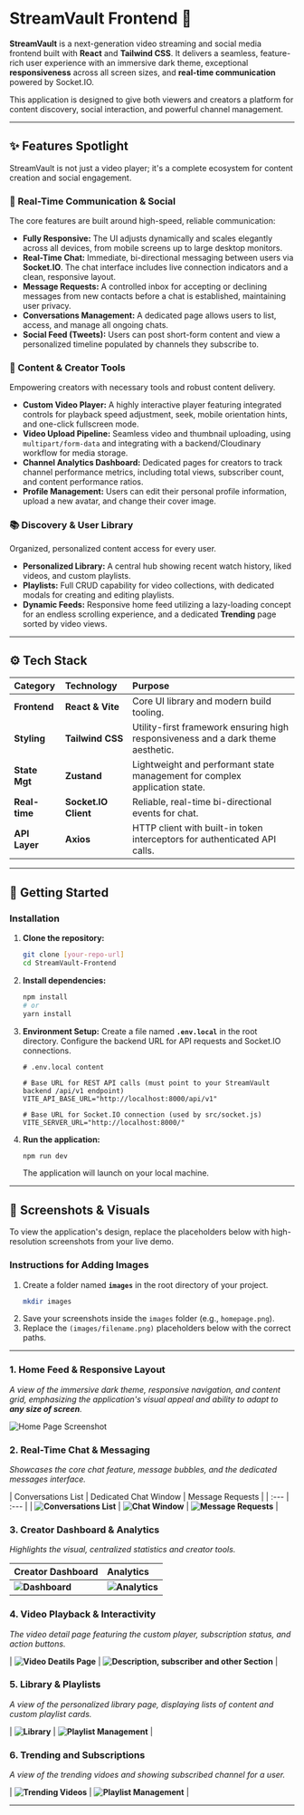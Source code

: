 # StreamVault Frontend 🚀

**StreamVault** is a next-generation video streaming and social media frontend built with **React** and **Tailwind CSS**. It delivers a seamless, feature-rich user experience with an immersive dark theme, exceptional **responsiveness** across all screen sizes, and **real-time communication** powered by Socket.IO.

This application is designed to give both viewers and creators a platform for content discovery, social interaction, and powerful channel management.

---

## ✨ Features Spotlight

StreamVault is not just a video player; it's a complete ecosystem for content creation and social engagement.

### 💬 Real-Time Communication & Social
The core features are built around high-speed, reliable communication:

* **Fully Responsive:** The UI adjusts dynamically and scales elegantly across all devices, from mobile screens up to large desktop monitors.
* **Real-Time Chat:** Immediate, bi-directional messaging between users via **Socket.IO**. The chat interface includes live connection indicators and a clean, responsive layout.
* **Message Requests:** A controlled inbox for accepting or declining messages from new contacts before a chat is established, maintaining user privacy.
* **Conversations Management:** A dedicated page allows users to list, access, and manage all ongoing chats.
* **Social Feed (Tweets):** Users can post short-form content and view a personalized timeline populated by channels they subscribe to.

### 🎥 Content & Creator Tools
Empowering creators with necessary tools and robust content delivery.

* **Custom Video Player:** A highly interactive player featuring integrated controls for playback speed adjustment, seek, mobile orientation hints, and one-click fullscreen mode.
* **Video Upload Pipeline:** Seamless video and thumbnail uploading, using `multipart/form-data` and integrating with a backend/Cloudinary workflow for media storage.
* **Channel Analytics Dashboard:** Dedicated pages for creators to track channel performance metrics, including total views, subscriber count, and content performance ratios.
* **Profile Management:** Users can edit their personal profile information, upload a new avatar, and change their cover image.

### 📚 Discovery & User Library
Organized, personalized content access for every user.

* **Personalized Library:** A central hub showing recent watch history, liked videos, and custom playlists.
* **Playlists:** Full CRUD capability for video collections, with dedicated modals for creating and editing playlists.
* **Dynamic Feeds:** Responsive home feed utilizing a lazy-loading concept for an endless scrolling experience, and a dedicated **Trending** page sorted by video views.

---

## ⚙️ Tech Stack

| Category | Technology | Purpose |
| :--- | :--- | :--- |
| **Frontend** | **React & Vite** | Core UI library and modern build tooling. |
| **Styling** | **Tailwind CSS** | Utility-first framework ensuring high responsiveness and a dark theme aesthetic. |
| **State Mgt** | **Zustand** | Lightweight and performant state management for complex application state. |
| **Real-time** | **Socket.IO Client** | Reliable, real-time bi-directional events for chat. |
| **API Layer** | **Axios** | HTTP client with built-in token interceptors for authenticated API calls. |

---

## 🚀 Getting Started

### Installation

1.  **Clone the repository:**
    ```bash
    git clone [your-repo-url]
    cd StreamVault-Frontend
    ```

2.  **Install dependencies:**
    ```bash
    npm install
    # or
    yarn install
    ```

3.  **Environment Setup:**
    Create a file named **`.env.local`** in the root directory. Configure the backend URL for API requests and Socket.IO connections.

    ```env
    # .env.local content
    
    # Base URL for REST API calls (must point to your StreamVault backend /api/v1 endpoint)
    VITE_API_BASE_URL="http://localhost:8000/api/v1"
    
    # Base URL for Socket.IO connection (used by src/socket.js)
    VITE_SERVER_URL="http://localhost:8000/" 
    ```

4.  **Run the application:**
    ```bash
    npm run dev
    ```

    The application will launch on your local machine.

---

## 📸 Screenshots & Visuals

To view the application's design, replace the placeholders below with high-resolution screenshots from your live demo.

### **Instructions for Adding Images**

1.  Create a folder named **`images`** in the root directory of your project.
    ```bash
    mkdir images
    ```
2.  Save your screenshots inside the `images` folder (e.g., `homepage.png`).
3.  Replace the `(images/filename.png)` placeholders below with the correct paths.

---

### 1. Home Feed & Responsive Layout

*A view of the immersive dark theme, responsive navigation, and content grid, emphasizing the application's visual appeal and ability to adapt to **any size of screen**.*

![Home Page Screenshot](images/Screenshot(96).png)

### 2. Real-Time Chat & Messaging

*Showcases the core chat feature, message bubbles, and the dedicated messages interface.*

| Conversations List | Dedicated Chat Window | Message Requests | 
| :--- | :--- |
| **![Conversations List](images/Screenshot(97).png)** | **![Chat Window](images/Screenshot(99).png)** | **![Message Requests](images/Screenshot(98).png)** |


### 3. Creator Dashboard & Analytics

*Highlights the visual, centralized statistics and creator tools.*

| Creator Dashboard | Analytics |
| :--- | :--- |
| **![Dashboard](images/Screenshot(100).png)** | **![Analytics](images/Screenshot(106).png)** |

### 4. Video Playback & Interactivity

*The video detail page featuring the custom player, subscription status, and action buttons.*

| **![Video Deatils Page](images/Screenshot(101).png)** | **![Description, subscriber and other Section](images/Screenshot(102).png)** |

### 5. Library & Playlists

*A view of the personalized library page, displaying lists of content and custom playlist cards.*

| **![Library ](images/Screenshot(110).png)** | **![Playlist Management](images/Screenshot(112).png)** |

### 6. Trending and Subscriptions

*A view of the trending vidoes and showing subscribed channel for a user.*

| **![Trending Videos](images/Screenshot(111).png)** | **![Playlist Management](images/Screenshot(108).png)** |

---
